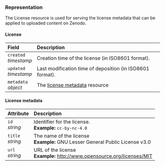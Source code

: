### Representation

The License resource is used for serving the license metadata that can be
applied to uploaded content on Zenodo.

#### License

| Field                     | Description                                               |
| :------------------------ | :-------------------------------------------------------- |
| `created`</br>_timestamp_ | Creation time of the license (in ISO8601 format).         |
| `updated`</br>_timestamp_ | Last modification time of deposition (in ISO8601 format). |
| `metadata`</br>_object_   | The [license metadata](#license-metadata) resource        |

#### License metadata

| Attribute            | Description                                                                     |
| :------------------- | :------------------------------------------------------------------------------ |
| `id`</br>_string_    | Identifier for the license.</br>**Example:** `cc-by-nc-4.0`                     |
| `title`</br>_string_ | The name of the license</br>**Example:** GNU Lesser General Public License v3.0 |
| `url`</br>_string_   | URL of the license</br>**Example:** <http://www.opensource.org/licenses/MIT>    |

